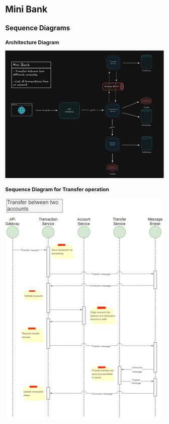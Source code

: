 # Mini Bank

## Sequence Diagrams

### Architecture Diagram

![Architecture](docs/arch.png)

### Sequence Diagram for Transfer operation

![Transfer Sequence](docs/transfer-sequence.png)
